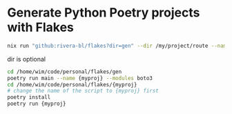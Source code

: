 # Generate Python Poetry projects with Flakes

```bash
nix run "github:rivera-bl/flakes?dir=gen" --dir /my/project/route --name myproject --modules module1 module2
```

dir is optional

````bash
cd /home/wim/code/personal/flakes/gen
poetry run main --name {myproj} --modules boto3
cd /home/wim/code/personal/flakes/{myproj}
# change the name of the script to {myproj} first
poetry install
poetry run {myproj}
````
